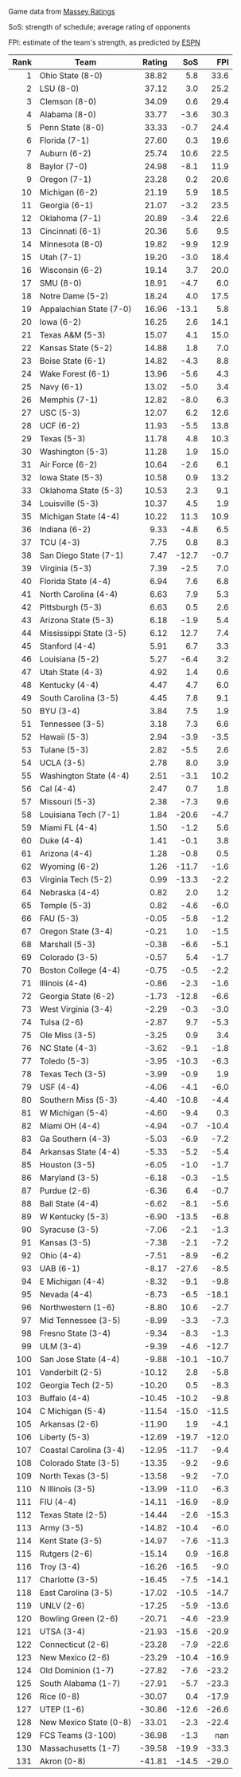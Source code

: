 Game data from [Massey Ratings](https://www.masseyratings.com/data)

SoS: strength of schedule; average rating of opponents

FPI: estimate of the team's strength, as predicted by
[ESPN](http://www.espn.com/college-football/statistics/teamratings)

Rank |           Team            | Rating |  SoS  |  FPI  
----:| ------------------------- | ------:| -----:| -----:
   1 | Ohio State (8-0)          |  38.82 |   5.8 |  33.6
   2 | LSU (8-0)                 |  37.12 |   3.0 |  25.2
   3 | Clemson (8-0)             |  34.09 |   0.6 |  29.4
   4 | Alabama (8-0)             |  33.77 |  -3.6 |  30.3
   5 | Penn State (8-0)          |  33.33 |  -0.7 |  24.4
   6 | Florida (7-1)             |  27.60 |   0.3 |  19.6
   7 | Auburn (6-2)              |  25.74 |  10.6 |  22.5
   8 | Baylor (7-0)              |  24.98 |  -8.1 |  11.9
   9 | Oregon (7-1)              |  23.28 |   0.2 |  20.6
  10 | Michigan (6-2)            |  21.19 |   5.9 |  18.5
  11 | Georgia (6-1)             |  21.07 |  -3.2 |  23.5
  12 | Oklahoma (7-1)            |  20.89 |  -3.4 |  22.6
  13 | Cincinnati (6-1)          |  20.36 |   5.6 |   9.5
  14 | Minnesota (8-0)           |  19.82 |  -9.9 |  12.9
  15 | Utah (7-1)                |  19.20 |  -3.0 |  18.4
  16 | Wisconsin (6-2)           |  19.14 |   3.7 |  20.0
  17 | SMU (8-0)                 |  18.91 |  -4.7 |   6.0
  18 | Notre Dame (5-2)          |  18.24 |   4.0 |  17.5
  19 | Appalachian State (7-0)   |  16.96 | -13.1 |   5.8
  20 | Iowa (6-2)                |  16.25 |   2.6 |  14.1
  21 | Texas A&M (5-3)           |  15.07 |   4.1 |  15.0
  22 | Kansas State (5-2)        |  14.88 |   1.8 |   7.0
  23 | Boise State (6-1)         |  14.82 |  -4.3 |   8.8
  24 | Wake Forest (6-1)         |  13.96 |  -5.6 |   4.3
  25 | Navy (6-1)                |  13.02 |  -5.0 |   3.4
  26 | Memphis (7-1)             |  12.82 |  -8.0 |   6.3
  27 | USC (5-3)                 |  12.07 |   6.2 |  12.6
  28 | UCF (6-2)                 |  11.93 |  -5.5 |  13.8
  29 | Texas (5-3)               |  11.78 |   4.8 |  10.3
  30 | Washington (5-3)          |  11.28 |   1.9 |  15.0
  31 | Air Force (6-2)           |  10.64 |  -2.6 |   6.1
  32 | Iowa State (5-3)          |  10.58 |   0.9 |  13.2
  33 | Oklahoma State (5-3)      |  10.53 |   2.3 |   9.1
  34 | Louisville (5-3)          |  10.37 |   4.5 |   1.9
  35 | Michigan State (4-4)      |  10.22 |  11.3 |  10.9
  36 | Indiana (6-2)             |   9.33 |  -4.8 |   6.5
  37 | TCU (4-3)                 |   7.75 |   0.8 |   8.3
  38 | San Diego State (7-1)     |   7.47 | -12.7 |  -0.7
  39 | Virginia (5-3)            |   7.39 |  -2.5 |   7.0
  40 | Florida State (4-4)       |   6.94 |   7.6 |   6.8
  41 | North Carolina (4-4)      |   6.63 |   7.9 |   5.3
  42 | Pittsburgh (5-3)          |   6.63 |   0.5 |   2.6
  43 | Arizona State (5-3)       |   6.18 |  -1.9 |   5.4
  44 | Mississippi State (3-5)   |   6.12 |  12.7 |   7.4
  45 | Stanford (4-4)            |   5.91 |   6.7 |   3.3
  46 | Louisiana (5-2)           |   5.27 |  -6.4 |   3.2
  47 | Utah State (4-3)          |   4.92 |   1.4 |   0.6
  48 | Kentucky (4-4)            |   4.47 |   4.7 |   6.0
  49 | South Carolina (3-5)      |   4.45 |   7.8 |   9.1
  50 | BYU (3-4)                 |   3.84 |   7.5 |   1.9
  51 | Tennessee (3-5)           |   3.18 |   7.3 |   6.6
  52 | Hawaii (5-3)              |   2.94 |  -3.9 |  -3.5
  53 | Tulane (5-3)              |   2.82 |  -5.5 |   2.6
  54 | UCLA (3-5)                |   2.78 |   8.0 |   3.9
  55 | Washington State (4-4)    |   2.51 |  -3.1 |  10.2
  56 | Cal (4-4)                 |   2.47 |   0.7 |   1.8
  57 | Missouri (5-3)            |   2.38 |  -7.3 |   9.6
  58 | Louisiana Tech (7-1)      |   1.84 | -20.6 |  -4.7
  59 | Miami FL (4-4)            |   1.50 |  -1.2 |   5.6
  60 | Duke (4-4)                |   1.41 |  -0.1 |   3.8
  61 | Arizona (4-4)             |   1.28 |  -0.8 |   0.5
  62 | Wyoming (6-2)             |   1.26 | -11.7 |  -1.6
  63 | Virginia Tech (5-2)       |   0.99 | -13.3 |  -2.2
  64 | Nebraska (4-4)            |   0.82 |   2.0 |   1.2
  65 | Temple (5-3)              |   0.82 |  -4.6 |  -6.0
  66 | FAU (5-3)                 |  -0.05 |  -5.8 |  -1.2
  67 | Oregon State (3-4)        |  -0.21 |   1.0 |  -1.5
  68 | Marshall (5-3)            |  -0.38 |  -6.6 |  -5.1
  69 | Colorado (3-5)            |  -0.57 |   5.4 |  -1.7
  70 | Boston College (4-4)      |  -0.75 |  -0.5 |  -2.2
  71 | Illinois (4-4)            |  -0.86 |  -2.3 |  -1.6
  72 | Georgia State (6-2)       |  -1.73 | -12.8 |  -6.6
  73 | West Virginia (3-4)       |  -2.29 |  -0.3 |  -3.0
  74 | Tulsa (2-6)               |  -2.87 |   9.7 |  -5.3
  75 | Ole Miss (3-5)            |  -3.25 |   0.9 |   3.4
  76 | NC State (4-3)            |  -3.62 |  -9.1 |  -1.8
  77 | Toledo (5-3)              |  -3.95 | -10.3 |  -6.3
  78 | Texas Tech (3-5)          |  -3.99 |  -0.9 |   1.9
  79 | USF (4-4)                 |  -4.06 |  -4.1 |  -6.0
  80 | Southern Miss (5-3)       |  -4.40 | -10.8 |  -4.4
  81 | W Michigan (5-4)          |  -4.60 |  -9.4 |   0.3
  82 | Miami OH (4-4)            |  -4.94 |  -0.7 | -10.4
  83 | Ga Southern (4-3)         |  -5.03 |  -6.9 |  -7.2
  84 | Arkansas State (4-4)      |  -5.33 |  -5.2 |  -5.4
  85 | Houston (3-5)             |  -6.05 |  -1.0 |  -1.7
  86 | Maryland (3-5)            |  -6.18 |  -0.3 |  -1.5
  87 | Purdue (2-6)              |  -6.36 |   6.4 |  -0.7
  88 | Ball State (4-4)          |  -6.62 |  -8.1 |  -5.6
  89 | W Kentucky (5-3)          |  -6.90 | -13.5 |  -6.8
  90 | Syracuse (3-5)            |  -7.06 |  -2.1 |  -1.3
  91 | Kansas (3-5)              |  -7.38 |  -2.1 |  -7.2
  92 | Ohio (4-4)                |  -7.51 |  -8.9 |  -6.2
  93 | UAB (6-1)                 |  -8.17 | -27.6 |  -8.5
  94 | E Michigan (4-4)          |  -8.32 |  -9.1 |  -9.8
  95 | Nevada (4-4)              |  -8.73 |  -6.5 | -18.1
  96 | Northwestern (1-6)        |  -8.80 |  10.6 |  -2.7
  97 | Mid Tennessee (3-5)       |  -8.99 |  -3.3 |  -7.3
  98 | Fresno State (3-4)        |  -9.34 |  -8.3 |  -1.3
  99 | ULM (3-4)                 |  -9.39 |  -4.6 | -12.7
 100 | San Jose State (4-4)      |  -9.88 | -10.1 | -10.7
 101 | Vanderbilt (2-5)          | -10.12 |   2.8 |  -5.8
 102 | Georgia Tech (2-5)        | -10.20 |   0.5 |  -8.3
 103 | Buffalo (4-4)             | -10.45 | -10.2 |  -9.8
 104 | C Michigan (5-4)          | -11.54 | -15.0 | -11.5
 105 | Arkansas (2-6)            | -11.90 |   1.9 |  -4.1
 106 | Liberty (5-3)             | -12.69 | -19.7 | -12.0
 107 | Coastal Carolina (3-4)    | -12.95 | -11.7 |  -9.4
 108 | Colorado State (3-5)      | -13.35 |  -9.2 |  -9.6
 109 | North Texas (3-5)         | -13.58 |  -9.2 |  -7.0
 110 | N Illinois (3-5)          | -13.99 | -11.0 |  -6.3
 111 | FIU (4-4)                 | -14.11 | -16.9 |  -8.9
 112 | Texas State (2-5)         | -14.44 |  -2.6 | -15.3
 113 | Army (3-5)                | -14.82 | -10.4 |  -6.0
 114 | Kent State (3-5)          | -14.97 |  -7.6 | -11.3
 115 | Rutgers (2-6)             | -15.14 |   0.9 | -16.8
 116 | Troy (3-4)                | -16.26 | -16.5 |  -9.0
 117 | Charlotte (3-5)           | -16.45 |  -7.5 | -14.1
 118 | East Carolina (3-5)       | -17.02 | -10.5 | -14.7
 119 | UNLV (2-6)                | -17.25 |  -5.9 | -13.6
 120 | Bowling Green (2-6)       | -20.71 |  -4.6 | -23.9
 121 | UTSA (3-4)                | -21.93 | -15.6 | -20.9
 122 | Connecticut (2-6)         | -23.28 |  -7.9 | -22.6
 123 | New Mexico (2-6)          | -23.29 | -10.4 | -16.9
 124 | Old Dominion (1-7)        | -27.82 |  -7.6 | -23.2
 125 | South Alabama (1-7)       | -27.91 |  -5.7 | -23.3
 126 | Rice (0-8)                | -30.07 |   0.4 | -17.9
 127 | UTEP (1-6)                | -30.86 | -12.6 | -26.6
 128 | New Mexico State (0-8)    | -33.01 |  -2.3 | -22.4
 129 | FCS Teams (3-100)         | -36.98 |  -1.3 |   nan
 130 | Massachusetts (1-7)       | -39.58 | -19.9 | -33.3
 131 | Akron (0-8)               | -41.81 | -14.5 | -29.0
